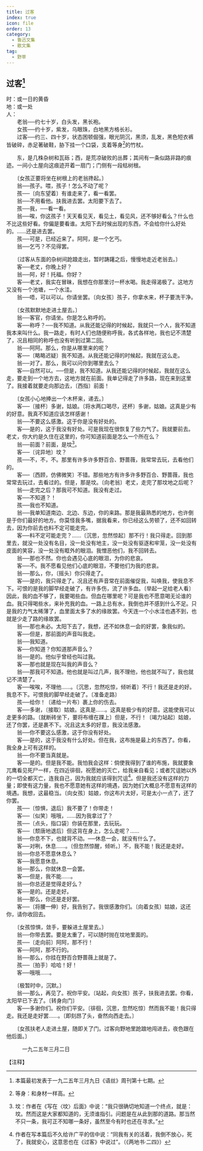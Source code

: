 ```yaml
---
title: 过客
index: true
icon: file
order: 13
category:
  - 鲁迅文集
  - 散文集
tag:  
  - 野草
---
```


## 过客[^①]

时：或一日的黄昏  
地：或一处  
人：  
　　老翁──约七十岁，白头发，黑长袍。  
　　女孩──约十岁，紫发，乌眼珠，白地黑方格长衫。  
　　过客──约三、四十岁，状态困顿倔强，眼光阴沉，黑须，乱发，黑色短衣裤皆破碎，赤足著破鞋，胁下挂一个口袋，支着等身[^②]的竹杖。

　　东，是几株杂树和瓦砾；西，是荒凉破败的丛葬；其间有一条似路非路的痕迹。一间小土屋向这痕迹开着一扇门；门侧有一段枯树根。

　　〔女孩正要将坐在树根上的老翁搀起。〕  
　　翁──孩子。喂，孩子！怎么不动了呢？  
　　孩──〔向东望着〕有谁走来了，看一看罢。  
　　翁──不用看他。扶我进去罢。太阳要下去了。  
　　孩──我，──看一看。  
　　翁──唉，你这孩子！天天看见天，看见土，看见风，还不够好看么？什么也不比这些好看。你偏是要看谁。太阳下去时候出现的东西，不会给你什么好处的。……还是进去罢。  
　　孩──可是，已经近来了。阿阿，是一个乞丐。  
　　翁──乞丐？不见得罢。  

　　〔过客从东面的杂树间跄踉走出，暂时踌躇之后，慢慢地走近老翁去。〕  
　　客──老丈，你晚上好？  
　　翁──阿，好！托福。你好？  
　　客──老丈，我实在冒昧，我想在你那里讨一杯水喝。我走得渴极了。这地方又没有一个池塘，一个水洼。  
　　翁──唔，可以可以。你请坐罢。〔向女孩〕孩子，你拿水来，杯子要洗干净。  

　　〔女孩默默地走进土屋去。〕  
　　翁──客官，你请坐。你是怎么称呼的。  
　　客──称呼？──我不知道。从我还能记得的时候起，我就只一个人，我不知道我本来叫什么。我一路走，有时人们也随便称呼我，各式各样地，我也记不清楚了，况且相同的称呼也没有听到过第二回。  
　　翁──阿阿。那么，你是从哪里来的呢？  
　　客──〔略略迟疑〕我不知道。从我还能记得的时候起，我就在这么走。  
　　翁──对了。那么，我可以问你到哪里去么？  
　　客──自然可以。──但是，我不知道。从我还能记得的时候起，我就在这么走，要走到一个地方去，这地方就在前面。我单记得走了许多路，现在来到这里了。我接着就要走向那边去，〔西指〕前面！

　　〔女孩小心地捧出一个木杯来，递去。〕  
　　客──〔接杯〕多谢，姑娘。〔将水两口喝尽，还杯〕多谢，姑娘。这真是少有的好意。我真不知道应该怎样感谢！  
　　翁──不要这么感激。这于你是没有好处的。  
　　客──是的，这于我没有好处。可是我现在很恢复了些力气了。我就要前去。老丈，你大约是久住在这里的，你可知道前面是怎么一个所在么？  
　　翁──前面？前面，是坟[^③]。  
　　客──〔诧异地〕坟？  
　　孩──不，不，不。那里有许多许多野百合、野蔷薇，我常常去玩，去看他们的。  
　　客──〔西顾，仿佛微笑〕不错。那些地方有许多许多野百合、野蔷薇，我也常常去玩过，去看过的。但是，那是坟。〔向老翁〕老丈，走完了那坟地之后呢？  
　　翁──走完之后？那我可不知道。我没有走过。  
　　客──不知道？！  
　　孩──我也不知道。  
　　翁──我单知道南边、北边、东边，你的来路。那是我最熟悉的地方，也许倒是于你们最好的地方。你莫怪我多嘴，据我看来，你已经这么劳顿了，还不如回转去，因为你前去也料不定可能走完。  
　　客──料不定可能走完？……〔沉思，忽然惊起〕那不行！我只得走。回到那里去，就没一处没有名目，没一处没有地主，没一处没有驱逐和牢笼，没一处没有皮面的笑容，没一处没有眶外的眼泪。我憎恶他们，我不回转去。  
　　翁──那也不然。你也会遇见心底的眼泪，为你的悲哀。  
　　客──不。我不愿看见他们心底的眼泪，不要他们为我的悲哀。  
　　翁──那么，你，〔摇头〕你只得走了。  
　　客──是的，我只得走了。况且还有声音常在前面催促我，叫唤我，使我息不下。可恨的是我的脚早经走破了，有许多伤，流了许多血。〔举起一足给老人看〕因此，我的血不够了，我要喝些血。但血在哪里呢？可是我也不愿意喝无论谁的血。我只得喝些水，来补充我的血。一路上总有水，我倒也并不感到什么不足。只是我的力气太稀薄了，血里面太多了水的缘故罢。今天连一个小水洼也遇不到，也就是少走了路的缘故罢。  
　　翁──那也未必。太阳下去了，我想，还不如休息一会的好罢，象我似的。  
　　客──但是，那前面的声音叫我走。  
　　翁──我知道。  
　　客──你知道？你知道那声音么？  
　　翁──是的。他似乎曾经也叫过我。  
　　客──那也就是现在叫我的声音么？  
　　翁──那我可不知道。他也就是叫过几声，我不理他，他也就不叫了，我也就记不清楚了。  
　　客──唉唉，不理他……。〔沉思，忽然吃惊，倾听着〕不行！我还是走的好。我息不下。可恨我的脚早经走破了。〔准备走路〕  
　　孩──给你！〔递给一片布〕裹上你的伤去。  
　　客──多谢，〔接取〕姑娘。这真是……。这真是极少有的好意。这能使我可以走更多的路。〔就断砖坐下，要将布缠在踝上〕但是，不行！〔竭力站起〕姑娘，还了你罢，还是裹不下。况且这太多的好意，我没法感激。  
　　翁──你不要这么感激，这于你没有好处。  
　　客──是的，这于我没有什么好处。但在我，这布施是最上的东西了。你看，我全身上可有这样的。  
　　翁──你不要当真就是。  
　　客──是的。但是我不能。我怕我会这样：倘使我得到了谁的布施，我就要象兀鹰看见死尸一样，在四近徘徊，祝愿她的灭亡，给我亲自看见；或者咒诅她以外的一切全都灭亡，连我自己，因为我就应该得到咒诅[^④]。但是我还没有这样的力量；即使有这力量，我也不愿意她有这样的境遇，因为她们大概总不愿意有这样的境遇。我想，这最稳当。〔向女孩〕姑娘，你这布片太好，可是太小一点了，还了你罢。  
　　孩──〔惊惧，退后〕我不要了！你带走！  
　　客──〔似笑〕哦哦，……因为我拿过了？  
　　孩──〔点头，指口袋〕你装在那里，去玩玩。  
　　客──〔颓唐地退后〕但这背在身上，怎么走呢？……  
　　翁──你息不下，也就背不动。──休息一会，就没有什么了。  
　　客──对咧，休息……。〔但忽然惊醒，倾听。〕不，我不能！我还是走好。  
　　翁──你总不愿意休息么？  
　　客──我愿意休息。  
　　翁──那么，你就休息一会罢。  
　　客──但是，我不能……。  
　　翁──你总还是觉得走好么？  
　　客──是的。还是走好。  
　　翁──那么，你还是走好罢。  
　　客──〔将腰一伸〕好，我告别了。我很感激你们。〔向着女孩〕姑娘，这还你，请你收回去。

　　〔女孩惊惧，敛手，要躲进土屋里去。〕  
　　翁──你带去罢。要是太重了，可以随时抛在坟地里面的。  
　　孩──〔走向前〕阿阿，那不行！  
　　客──阿阿，那不行的。  
　　翁──那么，你挂在野百合野蔷薇上就是了。  
　　孩──〔拍手〕哈哈！好！  
　　客──哦哦……。

　　〔极暂时中，沉默。〕  
　　翁──那么，再见了。祝你平安。〔站起，向女孩〕孩子，扶我进去罢。你看，太阳早已下去了。〔转身向门〕  
　　客──多谢你们。祝你们平安。〔徘徊，沉思，忽然吃惊〕然而我不能！我只得走。我还是走好罢……。〔即刻昂了头，奋然向西走去。〕

　　〔女孩扶老人走进土屋，随即关了门。过客向野地里跄踉地闯进去，夜色跟在他后面。〕

　　　一九二五年三月二日

【注释】

[^①]: 本篇最初发表于一九二五年三月九日《语丝》周刊第十七期。

[^②]: 等身：和身材一样高。

[^③]: 坟：作者在《写在〈坟〉后面》中说：“我只很确切地知道一个终点，就是：坟。然而这是大家都知道的，无须谁指引。问题是在从此到那的道路。那当然不只一条，我可正不知哪一条好，虽然至今有时也还在寻求。”

[^④]: 作者在写本篇后不久给许广平的信中说：“同我有关的活着，我倒不放心，死了，我就安心，这意思也在《过客》中说过”。（《两地书·二四》）
